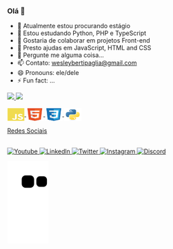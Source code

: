 ### Olá 👋

- 🔭 Atualmente estou procurando estágio 
- 🌱 Estou estudando Python, PHP e TypeScript
- 👯 Gostaria de colaborar em projetos Front-end 
- 🤔 Presto ajudas em JavaScript, HTML and CSS
- 💬 Pergunte me alguma coisa...
- 📫 Contato: wesleybertipaglia@gmail.com
- 😄 Pronouns: ele/dele
- ⚡ Fun fact: ...

<div>
  <a href="https://github.com/wesleybertipaglia">
  <img height="180em" src="https://github-readme-stats.vercel.app/api?username=wesleybertipaglia&show_icons=true&theme=dark&include_all_commits=true&count_private=true"/>
  <img height="180em" src="https://github-readme-stats.vercel.app/api/top-langs/?username=wesleybertipaglia&layout=compact&langs_count=7&theme=dark"/>
</div>

<div style="display: inline_block"><br>
  <img align="center" alt="Wesley-Js" height="30" width="40" src="https://raw.githubusercontent.com/devicons/devicon/master/icons/javascript/javascript-plain.svg">
  <img align="center" alt="Wesley-HTML" height="30" width="40" src="https://raw.githubusercontent.com/devicons/devicon/master/icons/html5/html5-original.svg">
  <img align="center" alt="Wesley-CSS" height="30" width="40" src="https://raw.githubusercontent.com/devicons/devicon/master/icons/css3/css3-original.svg">
  <img align="center" alt="Wesley-Python" height="30" width="40" src="https://raw.githubusercontent.com/devicons/devicon/master/icons/python/python-original.svg">
</div>

<div>
  <p>Redes Sociais</p><br>
  <a href="https://www.youtube.com/channel/UCHy_HXdqB2woHjfeTxZjRqA" target="_blank"> 
    <img alt="Youtube" src=""/>
  </a>  
  <a href="https://www.linkedin.com/in/wesley-bertipaglia-095768148/" target="_blank"> 
    <img alt="Linkedln" src=""/>
  </a> 
  <a href="twitter.com/wesleyberti_" target="_blank"> 
    <img alt="Twitter" src=""/>
  </a>
  <a href="www.instagram.com/wesleyberti_" target="_blank"> 
    <img alt="Instagram" src=""/>
  </a>
  <a href="https://discord.gg/ZffJBhH7" target="_blank"> 
    <img alt="Discord" src=""/>
  </a>  
</div>
  
   ![Snake animation](https://github.com/rafaballerini/rafaballerini/blob/output/github-contribution-grid-snake.svg)
